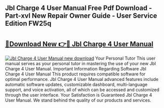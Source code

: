 ## Jbl Charge 4 User Manual Free Pdf Download - Part-xvl New Repair Owner Guide - User Service Edition FW25q

# <h2><a href="http://bc13121.oget.top/?id=Jbl+Charge+4+User+Manual">🔗Download New 👉🔴 Jbl Charge 4 User Manual</a></h2>

[![Jbl Charge 4 User Manual new download](https://i.imgur.com/5g1atiW.png)](http://bc13121.oget.top/?id=Jbl+Charge+4+User+Manual)
Your Personal Tutor This user manual serves as your personal tutor in mastering the use of your new Jbl Charge 4 User Manual. Important Information Regarding Software Jbl Charge 4 User Manual This product requires compatible software for optimal performance. Jbl Charge 4 User Manual advanced features include automatic software updates, customizable dashboard, multi-language support, and voice activation, all of which can be accessed and customized through the user interface. Your Satisfaction is Guaranteed Jbl Charge 4 User Manual. We stand behind the quality of our products and services.
